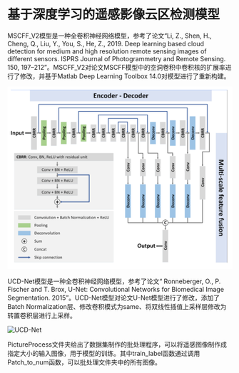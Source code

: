 # 基于深度学习的遥感影像云区检测模型

MSCFF_V2模型是一种全卷积神经网络模型，参考了论文“Li, Z., Shen, H., Cheng, Q., Liu, Y., You, S., He, Z., 2019. Deep learning based cloud detection for medium and high resolution remote sensing images of different sensors. ISPRS Journal of Photogrammetry and Remote Sensing. 150, 197–212”。MSCFF_V2对论文MSCFF模型中的空洞卷积中卷积核的扩展率进行了修改，并基于Matlab Deep Learning Toolbox 14.0对模型进行了重新构建。

![MSCFF_V2](https://github.com/1921134176/Deeplearning-for-cloud-detection/raw/master/imgs/MSCFF_V2.png)

UCD-Net模型是一种全卷积神经网络模型，参考了论文“ Ronneberger, O., P. Fischer and T. Brox, U-Net: Convolutional Networks for Biomedical Image Segmentation. 2015”。UCD-Net模型对论文U-Net模型进行了修改，添加了Batch Normalization层、修改卷积模式为same、将双线性插值上采样层修改为转置卷积层进行上采样。

![UCD-Net](https://github.com/1921134176/Deeplearning-for-cloud-detection/raw/master/imgs/UCD-Net.png)

PictureProcess文件夹给出了数据集制作的批处理程序，可以将遥感图像制作成指定大小的输入图像，用于模型的训练。其中train_label函数通过调用Patch_to_num函数，可以批处理文件夹中的所有图像。